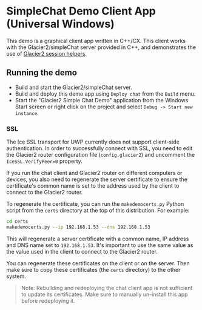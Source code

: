 # SimpleChat Demo Client App (Universal Windows)

This demo is a graphical client app written in C++/CX. This client
works with the Glacier2/simpleChat server provided in C++, and demonstrates
the use of [Glacier2 session helpers][1].

## Running the demo

* Build and start the Glacier2/simpleChat server.
* Build and deploy this demo app using `Deploy chat` from the `Build` menu.
* Start the "Glacier2 Simple Chat Demo" application from the Windows Start screen
or right click on the project and select `Debug -> Start new instance`.

### SSL

The Ice SSL transport for UWP currently does not support client-side
authentication. In order to successfully connect with SSL, you need to edit
the Glacier2 router configuration file (`config.glacier2`) and uncomment the
`IceSSL.VerifyPeer=0` property.

If you run the chat client and Glacier2 router on different computers or
devices, you also need to regenerate the server certificate to ensure the
certificate's common name is set to the address used by the client to connect
to the Glacier2 router.

To regenerate the certificate, you can run the `makedemocerts.py` Python script
from the `certs` directory at the top of this distribution. For example:

```bash
cd certs
makedemocerts.py --ip 192.168.1.53 --dns 192.168.1.53
```

This will regenerate a server certificate with a common name, IP address and DNS
name set to `192.168.1.53`. It's important to use the same value as the value
used in the client to connect to the Glacier2 router.

You can regenerate these certificates on the client or on the server. Then make
sure to copy these certificates (the `certs` directory) to the other system.

 > Note: Rebuilding and redeploying the chat client app is not sufficient to
 > update its certificates. Make sure to manually un-install this app before
 > redeploying it.

[1]: https://doc.zeroc.com/ice/3.7/ice-services/glacier2/glacier2-sessionhelper-class
